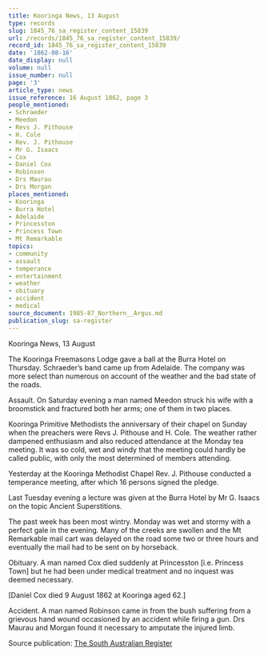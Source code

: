 ```yaml
---
title: Kooringa News, 13 August
type: records
slug: 1845_76_sa_register_content_15839
url: /records/1845_76_sa_register_content_15839/
record_id: 1845_76_sa_register_content_15839
date: '1862-08-16'
date_display: null
volume: null
issue_number: null
page: '3'
article_type: news
issue_reference: 16 August 1862, page 3
people_mentioned:
- Schraeder
- Meedon
- Revs J. Pithouse
- H. Cole
- Rev. J. Pithouse
- Mr G. Isaacs
- Cox
- Daniel Cox
- Robinson
- Drs Maurau
- Drs Morgan
places_mentioned:
- Kooringa
- Burra Hotel
- Adelaide
- Princesston
- Princess Town
- Mt Remarkable
topics:
- community
- assault
- temperance
- entertainment
- weather
- obituary
- accident
- medical
source_document: 1985-87_Northern__Argus.md
publication_slug: sa-register
---
```


Kooringa News, 13 August

The Kooringa Freemasons Lodge gave a ball at the Burra Hotel on Thursday.  Schraeder’s band came up from Adelaide.  The company was more select than numerous on account of the weather and the bad state of the roads.

Assault.  On Saturday evening a man named Meedon struck his wife with a broomstick and fractured both her arms; one of them in two places.

Kooringa Primitive Methodists the anniversary of their chapel on Sunday when the preachers were Revs J. Pithouse and H. Cole.  The weather rather dampened enthusiasm and also reduced attendance at the Monday tea meeting.  It was so cold, wet and windy that the meeting could hardly be called public, with only the most determined of members attending.

Yesterday at the Kooringa Methodist Chapel Rev. J. Pithouse conducted a temperance meeting, after which 16 persons signed the pledge.

Last Tuesday evening a lecture was given at the Burra Hotel by Mr G. Isaacs on the topic Ancient Superstitions.

The past week has been most wintry.  Monday was wet and stormy with a perfect gale in the evening.  Many of the creeks are swollen and the Mt Remarkable mail cart was delayed on the road some two or three hours and eventually the mail had to be sent on by horseback.

Obituary.  A man named Cox died suddenly at Princesston [i.e. Princess Town] but he had been under medical treatment and no inquest was deemed necessary.

[Daniel Cox died 9 August 1862 at Kooringa aged 62.]

Accident.  A man named Robinson came in from the bush suffering from a grievous hand wound occasioned by an accident while firing a gun.  Drs Maurau and Morgan found it necessary to amputate the injured limb.


Source publication: [The South Australian Register](/publications/sa-register/)
